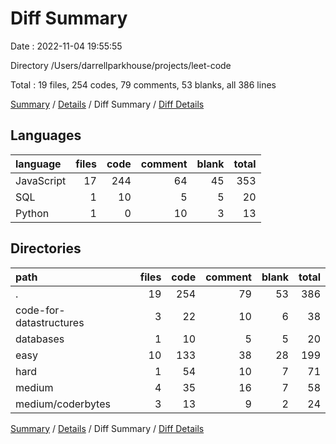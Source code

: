 # Diff Summary

Date : 2022-11-04 19:55:55

Directory /Users/darrellparkhouse/projects/leet-code

Total : 19 files,  254 codes, 79 comments, 53 blanks, all 386 lines

[Summary](results.md) / [Details](details.md) / Diff Summary / [Diff Details](diff-details.md)

## Languages
| language | files | code | comment | blank | total |
| :--- | ---: | ---: | ---: | ---: | ---: |
| JavaScript | 17 | 244 | 64 | 45 | 353 |
| SQL | 1 | 10 | 5 | 5 | 20 |
| Python | 1 | 0 | 10 | 3 | 13 |

## Directories
| path | files | code | comment | blank | total |
| :--- | ---: | ---: | ---: | ---: | ---: |
| . | 19 | 254 | 79 | 53 | 386 |
| code-for-datastructures | 3 | 22 | 10 | 6 | 38 |
| databases | 1 | 10 | 5 | 5 | 20 |
| easy | 10 | 133 | 38 | 28 | 199 |
| hard | 1 | 54 | 10 | 7 | 71 |
| medium | 4 | 35 | 16 | 7 | 58 |
| medium/coderbytes | 3 | 13 | 9 | 2 | 24 |

[Summary](results.md) / [Details](details.md) / Diff Summary / [Diff Details](diff-details.md)